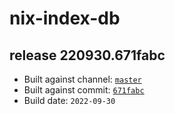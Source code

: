 # nix-index-db
## release 220930.671fabc
- Built against channel: [`master`](https://github.com/nixos/nixpkgs/tree/master)
- Built against commit: [`671fabc`](https://github.com/NixOS/nixpkgs/commit/671fabc93b4d1a3b38499c7b20776477c91b2b15)
- Build date: `2022-09-30`
